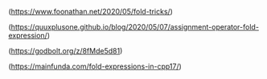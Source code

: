 (https://www.foonathan.net/2020/05/fold-tricks/)

(https://quuxplusone.github.io/blog/2020/05/07/assignment-operator-fold-expression/)

(https://godbolt.org/z/8fMde5d81)

(https://mainfunda.com/fold-expressions-in-cpp17/)



